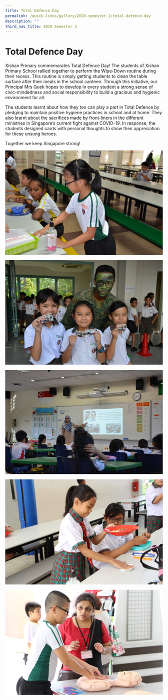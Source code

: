 ```yaml
---
title: Total Defence Day
permalink: /quick-links/gallery/2020-semester-1/total-defence-day
description: ""
third_nav_title: 2019 Semester 2
---
```

# **Total Defence Day**

Xishan Primary commemorates Total Defence Day! The students of Xishan Primary School rallied together to perform the Wipe-Down routine during their recess. This routine is simply getting students to clean the table surface after their meals in the school canteen. Through this initiative, our Principal Mrs Quek hopes to develop in every student a strong sense of civic-mindedness and social responsibility to build a gracious and hygienic environment for all.

The students learnt about how they too can play a part in Total Defence by pledging to maintain positive hygiene practices in school and at home. They also learnt about the sacrifices made by front-liners in the different ministries in Singapore’s current fight against COVID-19. In response, the students designed cards with personal thoughts to show their appreciation for these unsung heroes.

Together we keep Singapore strong!

![](/images/Total%20Defence%20Day%20(1).jpg)

![](/images/Total%20Defence%20Day%20(0).jpg)

![](/images/Total%20Defence%20Day%20(11).jpg)

![](/images/Total%20Defence%20Day%20(12).jpg)

![](/images/Total%20Defence%20Day%20(13).jpg)